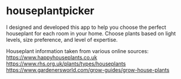 # houseplantpicker
I designed and developed this app to help you choose the perfect houseplant for each room in your home.
Choose plants based on light levels, size preference, and level of expertise.

Houseplant information taken from various online sources:
https://www.happyhouseplants.co.uk
https://www.rhs.org.uk/plants/types/houseplants
https://www.gardenersworld.com/grow-guides/grow-house-plants
